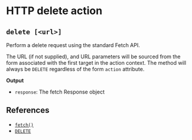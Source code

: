 # HTTP delete action

## `delete [<url>]`

Perform a delete request using the standard Fetch API.

The URL (if not supplied), and URL parameters will be sourced from the form
associated with the first target in the action context. The method will always
be `DELETE` regardless of the form `action` attribute.

**Output**

- `response`: The fetch Response object

## References

- [`fetch()`](https://developer.mozilla.org/docs/Web/API/Window/fetch)
- [`DELETE`](https://developer.mozilla.org/docs/Web/HTTP/Reference/Methods/DELETE)
